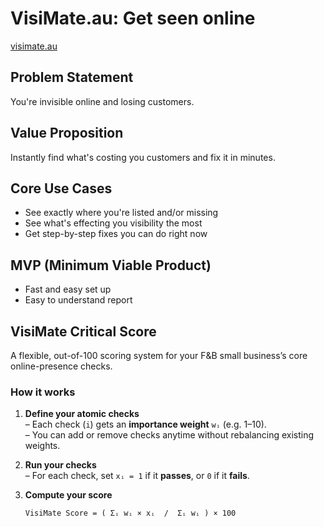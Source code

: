# VisiMate.au: Get seen online

[visimate.au](https://visimate.au/)

## Problem Statement

You're invisible online and losing customers.

## Value Proposition

Instantly find what's costing you customers and fix it in minutes.

## Core Use Cases

- See exactly where you're listed and/or missing
- See what's effecting you visibility the most
- Get step-by-step fixes you can do right now

## MVP (Minimum Viable Product)

- Fast and easy set up
- Easy to understand report

## VisiMate Critical Score

A flexible, out-of-100 scoring system for your F&B small business’s core online-presence checks.

### How it works

1. **Define your atomic checks**  
   – Each check (`i`) gets an **importance weight** `wᵢ` (e.g. 1–10).  
   – You can add or remove checks anytime without rebalancing existing weights.

2. **Run your checks**  
   – For each check, set `xᵢ = 1` if it **passes**, or `0` if it **fails**.

3. **Compute your score**  
   ```text
   VisiMate Score = ( Σᵢ wᵢ × xᵢ  /  Σᵢ wᵢ ) × 100
   ```
